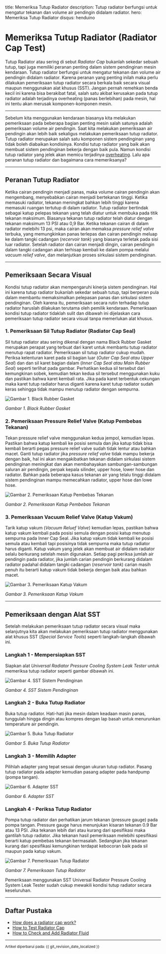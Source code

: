 title: Memeriksa Tutup Radiator
description: Tutup radiator berfungsi untuk mengatur tekanan dan volume air pendingin didalam radiator.
hero: Memeriksa Tutup Radiator
disqus: henduino

# Memeriksa Tutup Radiator (Radiator Cap Test)

Tutup Radiator atau sering di sebut *Radiator Cap* bukanlah sekedar sebuah tutup, tapi juga memiliki peranan penting dalam sistem pendinginan mesin kendaraan. Tutup radiator berfungsi untuk mengatur tekanan dan volume air pendingin didalam radiator. Karena peranan yang penting inilah maka perlu dilakukan pemeriksaan tutup radiator secara berkala baik secara visual maupun menggunakan alat khusus (SST). Jangan pernah remehkan benda kecil ini karena bisa berakibat fatal, salah satu akibat kerusakan pada tutup radiator adalah terjadinya overheating (panas berlebihan) pada mesin, hal ini tentu akan merusak komponen-komponen mesin.

***

Sebelum kita menggunakan kendaraan biasanya kita melakukan pemeriksaan pada beberapa bagian penting mesin salah satunya adalah pemeriksaan volume air pendingin. Saat kita melakukan pemeriksaan air pendingin akan lebih baik sekaligus melakukan pemeriksaan tutup radiator. Tutup radiator merupakan salah satu komponen sistem pendinginan yang tidak boleh diabaikan kondisinya. Kondisi tutup radiator yang baik akan membuat sistem pendinginan bekerja dengan baik pula. Namun kondisi tutup radiator yang jelek akan memicu terjadinya [overheating](overheating-mesin.md). Lalu apa peranan tutup radiator dan bagaimana cara memeriksanya?

***

## Peranan Tutup Radiator

Ketika cairan pendingin menjadi panas, maka volume cairan pendingin akan mengembang, menyebabkan cairan menjadi bertekanan tinggi. Ketika memasuki radiator, tekanan meningkat bahkan lebih tinggi karena memasuki ruangan tertutup di dalam radiator. Tutup radiator bertindak sebagai katup pelepas tekanan yang telah diatur untuk membuka pada titik tekanan maksimum. Biasanya tekanan tutup radiator telah diatur dengan tekanan maksimum 13 PSI atau 0,9 Bar. Ketika tekanan cairan di dalam radiator melebihi 13 psi, maka cairan akan memaksa *pressure relief valve* terbuka, yang memungkinkan panas terlepas dan cairan pendingin meluap ke dalam tangki cadangan (*recervoir tank*) yang biasanya terletak pada sisi luar radiator. Setelah radiator dan cairan menjadi dingin, cairan pendingin dalam tangki cadangan akan terhisap kembali ke dalam pompa melalui *vacuum relief valve*, dan melanjutkan proses sirkulasi sistem pendinginan.

***

## Pemeriksaan Secara Visual

Kondisi tutup radiator akan mempengaruhi kinerja sistem pendinginan. Hal ini karena tutup radiator bukanlah sekedar sebuah tutup, tapi berperan pula dalam membantu memaksimalkan pelepasan panas dan sirkulasi sistem pendinginan. Oleh karena itu, pemeriksaan secara rutin terhadap tutup radiator haruslah dilakukan terutama oleh pemilik kendaraan. Pemeriksaan kondisi tutup radiator tidaklah sulit dan dibawah ini dijelaskan cara pemeriksaan tutup radiator secara visual tanpa memerlukan alat khusus.

### 1. Pemeriksaan Sil Tutup Radiator (Radiator Cap Seal)

Sil tutup radiator atau sering dikenal dengan nama Black Rubber Gasket merupakan perapat yang terbuat dari karet untuk membantu tutup radiator menutup rapat radiator. Pemeriksaan sil tutup radiator cukup mudah. Periksa kelenturan karet pada sil bagian luar (*Outer Cap Seal atau Upper Seal*) dan dan sil karet bagian dalam (*Inner Cap Seal atau Main Rubber Seal*) seperti terlihat pada gambar. Perhatikan kedua sil tersebut dari kemungkinan sobek, kemudian tekan kedua sil tersebut menggunakan kuku dan pastikan bahwa karet kembali rata. Jika pada karet terbentuk cekungan maka karet tutup radiator harus diganti karena karet tutup radiator sudah keras sehingga tidak mampu menutup radiator dengan sempurna.

![Gambar 1. Black Rubber Gasket](./images/01-Periksa-Rubber-Gasket.jpg)

*Gambar 1. Black Rubber Gasket*

### 2. Pemeriksaan Pressure Relief Valve (Katup Pembebas Tekanan)

Tekan pressure relief valve menggunakan kedua jempol, kemudian lepas. Pastikan bahwa katup kembali ke posisi semula dan jika katup tidak bisa kembali berarti pegas pressure relief valve sudah tidak lentur atau bahkan macet. Ganti tutup radiator jika *pressure relief valve* tidak mampu bekerja dengan baik, hal ini akan mengakibatkan tekanan didalam sirkulasi sistem pendinginan meningkat dan akan membahayakan sambungan-sambungan saluran air pendingin, perpak kepala silinder, upper hose, lower hose dan radiator. Bahkan pada beberapa kasus tekanan air yang telalu tinggi didalam sistem pendinginan mampu memecahkan radiator, upper hose dan lowe hose.

![Gambar 2. Pemeriksaan Katup Pembebas Tekanan](./images/02-Periksa-Pressure-Valve.jpg)

*Gambar 2. Pemeriksaan Katup Pembebas Tekanan*

### 3. Pemeriksaan Vacuum Relief Valve (Katup Vakum)

Tarik katup vakum (*Vacuum Reluef Valve*) kemudian lepas, pastikan bahwa katup vakum kembali pada posisi semula dengan posisi katup menutup sempurna pada Inner Cap Seal. Jika katup vakum tidak kembali ke posisi semula atau kembali tapi posisinya tidak sempurna maka tutup radiator harus diganti. Katup vakum yang jelek akan membuat air didalam radiator selalu berkurang setelah mesin digunakan. Setiap pagi periksa jumlah air pendingin pada radiator, jika jumlah carian pendingin berkurang didalam radiator padahal didalam tangki cadangan (*reservoir tank*) carian masih penuh itu berarti katup vakum tidak bekerja dengan baik atau bahkan macet.

![Gambar 3. Pemeriksaan Katup Vakum](./images/03-Periksa-Vacuum-Valve.jpg)

*Gambar 3. Pemeriksaan Katup Vakum*

***

## Pemeriksaan dengan Alat SST

Setelah melakukan pemeriksaan tutup radiator secara visual maka selanjutnya kita akan melakukan pemeriksaan tutup radiator menggunakan alat khusus SST (*Special Service Tools*) seperti langkah-langkah dibawah ini.

### Langkah 1 - Mempersiapkan SST

Siapkan alat *Universal Radiator Pressure Cooling System Leak Tester* untuk memeriksa tutup radiator seperti gambar dibawah ini.

![Gambar 4. SST Sistem Pendinginan](./images/04-SST-Tutup-Radiator.jpg)

*Gambar 4. SST Sistem Pendinginan*

### Langkah 2 - Buka Tutup Radiator

Buka tutup radiator. Hati-hati jika mesin dalam keadaan masin panas, tunggulah hingga dingin atau kompres dengan lap basah untuk menurunkan temperature air pendingin.

![Gambar 5. Buka Tutup Radiator](./images/05-Buka-Tutup-Radiator.jpg)

*Gambar 5. Buka Tutup Radiator*

### Langkah 3 - Memilih Adapter

Pilihlah adapter yang tepat sesuai dengan ukuran tutup radiator. Pasang tutup radiator pada adapter kemudian pasang adapter pada handpump (pompa tangan).

![Gambar 6. Adapter SST](./images/06-Adapter-Tutup-Radiator.jpg)

*Gambar 6. Adapter SST*

### Langkah 4 - Periksa Tutup Radiator

Pompa tutup radiator dan perhatikan jarum tekanan (pressure gauge) pada pompa tangan. Pressure gauge harus menunjukan kisaran tekanan 0.9 Bar atau 13 PSI. Jika tekanan lebih dari atau kurang dari spesifikasi maka gantilah tutup radiator. Jika tekanan hasil pemeriksaan melebihi spesifikasi berarti katup pembebas tekanan bermasalah. Sedangkan jika tekanan kurang dari spesifikasi kemungkinan terdapat kebocoran baik pada sil maupun pada katup vakum.

![Gambar 7. Pemeriksaan Tutup Radiator](./images/07-Pemeriksaan-Tutup-Radiator.jpg)

*Gambar 7. Pemeriksaan Tutup Radiator*

Pemeriksaan menggunakan SST Universal Radiator Pressure Cooling System Leak Tester sudah cukup mewakili kondisi tutup radiator secara keseluruhan.

***

## Daftar Pustaka

* [How does a radiator cap work?][1]
* [How to Test Radiator Cap][2]
* [How to Check and Add Radiator Fluid][3]

[1]: https://www.freeasestudyguides.com/engine-radiator-cap.html
[2]: https://www.yourmechanic.com/article/how-to-pressure-test-a-radiator-cap-by-robert-kulp
[3]: https://www.wikihow.com/Check-and-Add-Radiator-Fluid

***

<small>Artikel diperbarui pada: {{ git_revision_date_localized }}</small>